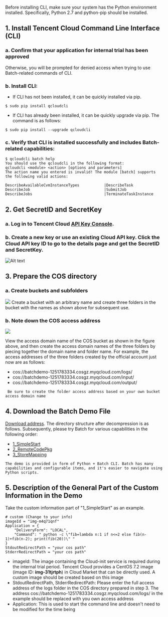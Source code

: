 Before installing CLI, make sure your system has the Python environment installed. Specifically, Python 2.7 and python-pip should be installed.

## 1. Install Tencent Cloud Command Line Interface (CLI)	
### a. Confirm that **your application for internal trial has been approved**
Otherwise, you will be prompted for denied access when trying to use Batch-related commands of CLI.

### b. Install CLI:
* If CLI has not been installed, it can be quickly installed via pip.
```
$ sudo pip install qcloudcli
```

* If CLI has already been installed, it can be quickly upgrade via pip. The command is as follows:
```
$ sudo pip install --upgrade qcloudcli
```

### c. Verify that CLI is installed successfully and includes Batch-related capabilities:
```
$ qcloudcli batch help
You should use the qcloudcli in the following format:
qcloudcli <module> <action> [options and parameters]
The action name you entered is invalid! The module [batch] supports the following valid actions:

DescribeAvailableCvmInstanceTypes       	|DescribeTask
DescribeJob                             	|SubmitJob
DescribeJobs                            	|TerminateTaskInstance
```

## 2. Get SecretID and SecretKey
### a. Log in to Tencent Cloud [API Key Console](https://console.cloud.tencent.com/capi).

### b. Create a new key or use an existing Cloud API key. Click the Cloud API key ID to go to the details page and get the SecretID and SecretKey.
![Alt text](https://main.qcloudimg.com/raw/0edc3a84752d2ae4524e971156f7e5f3.png)

## 3. Prepare the COS directory
### a. Create buckets and subfolders
![](https://main.qcloudimg.com/raw/0d11edc100a71bbb9456519e6e45898a.png)
Create a bucket with an arbitrary name and create three folders in the bucket with the names as shown above for subsequent use.

### b. Note down the COS access address
![](https://main.qcloudimg.com/raw/0208328d6c677648fff6fa3be877b2a7.png)

View the access domain name of the COS bucket as shown in the figure above, and then create the access domain names of the three folders by piecing together the domain name and folder name. For example, the access addresses of the three folders created by the official account just now are as follows:

* cos://batchdemo-1251783334.cosgz.myqcloud.com/logs/
* cos://batchdemo-1251783334.cosgz.myqcloud.com/input/
* cos://batchdemo-1251783334.cosgz.myqcloud.com/output/

``` Be sure to create the folder access address based on your own bucket access domain name```

## 4. Download the Batch Demo File

[Download address](http://batchdemo-1251783334.cosgz.myqcloud.com/demo/BatchDemo.zip). The directory structure after decompression is as follows. Subsequently, please try Batch for various capabilities in the following order:

* [1_SimpleStart](https://intl.cloud.tencent.com/document/product/599/10551)
* [2_RemoteCodePkg](https://intl.cloud.tencent.com/document/product/599/10552)
* [3_StoreMapping](https://intl.cloud.tencent.com/document/product/599/10983)

``` The demo is provided in form of Python + Batch CLI. Batch has many capabilities and configurable items, and it's easier to navigate using Python scripts. ```

## 5. Description of the General Part of the Custom Information in the Demo
Take the custom information part of "1_SimpleStart" as an example.

```
# custom (Change to your info)
imageId = "img-m4q71qnf"
Application = {
    "DeliveryForm": "LOCAL",
    "Command": " python -c \"fib=lambda n:1 if n<=2 else fib(n-1)+fib(n-2); print(fib(20))\" "
}
StdoutRedirectPath = "your cos path"
StderrRedirectPath = "your cos path"
```

* imageId: The image containing the Cloud-init service is required during the internal trial period. Tencent Cloud provides a CentOS 7.2 image (image ID: **img-31tjrtph**) in Cloud Market that can be directly used. A custom image should be created based on this image
* StdoutRedirectPath, StderrRedirectPath: Please enter the full access address of the logs folder in the COS directory prepared in step 3. The address cos://batchdemo-1251783334.cosgz.myqcloud.com/logs/ in the example should be replaced with you own access address
* Application: This is used to start the command line and doesn't need to be modified for the time being
